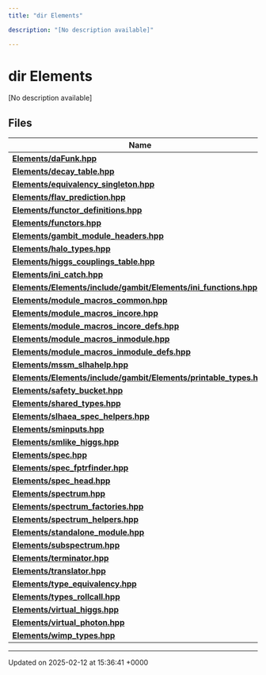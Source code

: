 ```yaml
---
title: "dir Elements"

description: "[No description available]"

---
```


# dir Elements

[No description available]

## Files

| Name           |
| -------------- |
| **[Elements/daFunk.hpp](/documentation/code/files/dafunk_8hpp/#file-elements-dafunk-hpp)**  |
| **[Elements/decay_table.hpp](/documentation/code/files/decay__table_8hpp/#file-elements-decay-table-hpp)**  |
| **[Elements/equivalency_singleton.hpp](/documentation/code/files/equivalency__singleton_8hpp/#file-elements-equivalency-singleton-hpp)**  |
| **[Elements/flav_prediction.hpp](/documentation/code/files/flav__prediction_8hpp/#file-elements-flav-prediction-hpp)**  |
| **[Elements/functor_definitions.hpp](/documentation/code/files/functor__definitions_8hpp/#file-elements-functor-definitions-hpp)**  |
| **[Elements/functors.hpp](/documentation/code/files/functors_8hpp/#file-elements-functors-hpp)**  |
| **[Elements/gambit_module_headers.hpp](/documentation/code/files/gambit__module__headers_8hpp/#file-elements-gambit-module-headers-hpp)**  |
| **[Elements/halo_types.hpp](/documentation/code/files/halo__types_8hpp/#file-elements-halo-types-hpp)**  |
| **[Elements/higgs_couplings_table.hpp](/documentation/code/files/higgs__couplings__table_8hpp/#file-elements-higgs-couplings-table-hpp)**  |
| **[Elements/ini_catch.hpp](/documentation/code/files/ini__catch_8hpp/#file-elements-ini-catch-hpp)**  |
| **[Elements/Elements/include/gambit/Elements/ini_functions.hpp](/documentation/code/files/elements_2include_2gambit_2elements_2ini__functions_8hpp/#file-elements-elements-include-gambit-elements-ini-functions-hpp)**  |
| **[Elements/module_macros_common.hpp](/documentation/code/files/module__macros__common_8hpp/#file-elements-module-macros-common-hpp)**  |
| **[Elements/module_macros_incore.hpp](/documentation/code/files/module__macros__incore_8hpp/#file-elements-module-macros-incore-hpp)**  |
| **[Elements/module_macros_incore_defs.hpp](/documentation/code/files/module__macros__incore__defs_8hpp/#file-elements-module-macros-incore-defs-hpp)**  |
| **[Elements/module_macros_inmodule.hpp](/documentation/code/files/module__macros__inmodule_8hpp/#file-elements-module-macros-inmodule-hpp)**  |
| **[Elements/module_macros_inmodule_defs.hpp](/documentation/code/files/module__macros__inmodule__defs_8hpp/#file-elements-module-macros-inmodule-defs-hpp)**  |
| **[Elements/mssm_slhahelp.hpp](/documentation/code/files/mssm__slhahelp_8hpp/#file-elements-mssm-slhahelp-hpp)**  |
| **[Elements/Elements/include/gambit/Elements/printable_types.hpp](/documentation/code/files/elements_2include_2gambit_2elements_2printable__types_8hpp/#file-elements-elements-include-gambit-elements-printable-types-hpp)**  |
| **[Elements/safety_bucket.hpp](/documentation/code/files/safety__bucket_8hpp/#file-elements-safety-bucket-hpp)**  |
| **[Elements/shared_types.hpp](/documentation/code/files/shared__types_8hpp/#file-elements-shared-types-hpp)**  |
| **[Elements/slhaea_spec_helpers.hpp](/documentation/code/files/slhaea__spec__helpers_8hpp/#file-elements-slhaea-spec-helpers-hpp)**  |
| **[Elements/sminputs.hpp](/documentation/code/files/sminputs_8hpp/#file-elements-sminputs-hpp)**  |
| **[Elements/smlike_higgs.hpp](/documentation/code/files/smlike__higgs_8hpp/#file-elements-smlike-higgs-hpp)**  |
| **[Elements/spec.hpp](/documentation/code/files/spec_8hpp/#file-elements-spec-hpp)**  |
| **[Elements/spec_fptrfinder.hpp](/documentation/code/files/spec__fptrfinder_8hpp/#file-elements-spec-fptrfinder-hpp)**  |
| **[Elements/spec_head.hpp](/documentation/code/files/spec__head_8hpp/#file-elements-spec-head-hpp)**  |
| **[Elements/spectrum.hpp](/documentation/code/files/spectrum_8hpp/#file-elements-spectrum-hpp)**  |
| **[Elements/spectrum_factories.hpp](/documentation/code/files/spectrum__factories_8hpp/#file-elements-spectrum-factories-hpp)**  |
| **[Elements/spectrum_helpers.hpp](/documentation/code/files/spectrum__helpers_8hpp/#file-elements-spectrum-helpers-hpp)**  |
| **[Elements/standalone_module.hpp](/documentation/code/files/standalone__module_8hpp/#file-elements-standalone-module-hpp)**  |
| **[Elements/subspectrum.hpp](/documentation/code/files/subspectrum_8hpp/#file-elements-subspectrum-hpp)**  |
| **[Elements/terminator.hpp](/documentation/code/files/terminator_8hpp/#file-elements-terminator-hpp)**  |
| **[Elements/translator.hpp](/documentation/code/files/translator_8hpp/#file-elements-translator-hpp)**  |
| **[Elements/type_equivalency.hpp](/documentation/code/files/type__equivalency_8hpp/#file-elements-type-equivalency-hpp)**  |
| **[Elements/types_rollcall.hpp](/documentation/code/files/types__rollcall_8hpp/#file-elements-types-rollcall-hpp)**  |
| **[Elements/virtual_higgs.hpp](/documentation/code/files/virtual__higgs_8hpp/#file-elements-virtual-higgs-hpp)**  |
| **[Elements/virtual_photon.hpp](/documentation/code/files/virtual__photon_8hpp/#file-elements-virtual-photon-hpp)**  |
| **[Elements/wimp_types.hpp](/documentation/code/files/wimp__types_8hpp/#file-elements-wimp-types-hpp)**  |






-------------------------------

Updated on 2025-02-12 at 15:36:41 +0000
